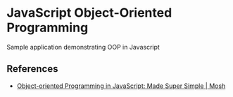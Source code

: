 # JavaScript Object-Oriented Programming

Sample application demonstrating OOP in Javascript

## References 

* [Object-oriented Programming in JavaScript: Made Super Simple | Mosh](https://youtu.be/PFmuCDHHpwk)
